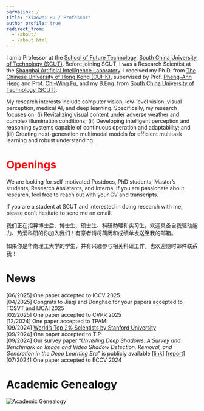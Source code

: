 ```yaml
---
permalink: /
title: "Xiaowei Hu / Professor"
author_profile: true
redirect_from: 
  - /about/
  - /about.html
---
```


I am a Professor at the [School of Future Technology](https://www2.scut.edu.cn/ft/), [South China University of Technology (SCUT)](https://www2.scut.edu.cn/gzic/). Before joining SCUT, I was a Research Scientist at the [Shanghai Artificial Intelligence Laboratory](http://www.shlab.org.cn/). I received my Ph.D. from [The Chinese University of Hong Kong (CUHK)](http://www.cuhk.edu.hk/), supervised by Prof. [Pheng-Ann Heng](http://www.cse.cuhk.edu.hk/~pheng) and Prof. [Chi-Wing Fu](https://www.cse.cuhk.edu.hk/~cwfu/), and my B.Eng. from [South China University of Technology (SCUT)](http://www.scut.edu.cn/new/).

My research interests include computer vision, low-level vision, visual perception, medical AI, and deep learning. Specifically, my research focuses on: (i) Revitalizing visual content under adverse weather and complex illumination conditions; (ii) Developing intelligent perception and reasoning systems capable of continuous operation and adaptability; and (iii) Creating next-generation multimodal models for efficient multitask learning and robust understanding.

# <span style="color:red;">Openings</span>

We are looking for self-motivated Postdocs, PhD students, Master’s students, Research Assistants, and Interns. If you are passionate about research, feel free to reach out with your CV and transcripts.

If you are a student at SCUT and interested in doing research with me, please don’t hesitate to send me an email.

我们正在招募博士后、博士生、硕士生、科研助理和实习生。欢迎具备自我驱动能力、热爱科研的你加入我们！有意者请将简历和成绩单发送至我的邮箱。

如果你是华南理工大学的学生，并有兴趣参与相关科研工作，也欢迎随时邮件联系我！

# News

[06/2025] One paper accepted to ICCV 2025  
[04/2025] Congrats to Jiaqi and Donghao for your papers accepted to TCSVT and IJCAI 2025  
[02/2025] One paper accepted to CVPR 2025  
[12/2024] One paper accepted to TPAMI  
[09/2024] [World’s Top 2% Scientists by Stanford University](https://topresearcherslist.com/Home/Profile/845511)  
[09/2024] One paper accepted to TIP  
[09/2024] Our survey paper “*Unveiling Deep Shadows: A Survey and Benchmark on Image and Video Shadow Detection, Removal, and Generation in the Deep Learning Era*” is publicly available [[link](https://xw-hu.github.io/publications/)] [[report](https://blog.csdn.net/moxibingdao/article/details/141980315)]  
[07/2024] One paper accepted to ECCV 2024

# Academic Genealogy

![Academic Genealogy](https://xw-hu.github.io/_pages/genealogy.png)

